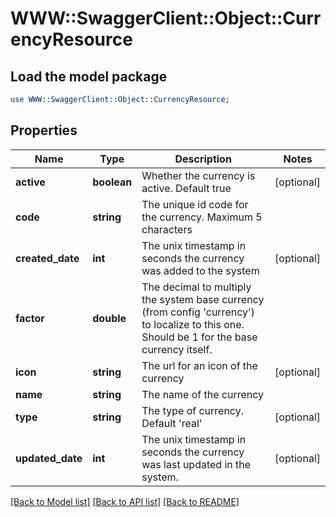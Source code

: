 # WWW::SwaggerClient::Object::CurrencyResource

## Load the model package
```perl
use WWW::SwaggerClient::Object::CurrencyResource;
```

## Properties
Name | Type | Description | Notes
------------ | ------------- | ------------- | -------------
**active** | **boolean** | Whether the currency is active. Default true | [optional] 
**code** | **string** | The unique id code for the currency. Maximum 5 characters | 
**created_date** | **int** | The unix timestamp in seconds the currency was added to the system | [optional] 
**factor** | **double** | The decimal to multiply the system base currency (from config &#39;currency&#39;) to localize to this one. Should be 1 for the base currency itself. | 
**icon** | **string** | The url for an icon of the currency | [optional] 
**name** | **string** | The name of the currency | 
**type** | **string** | The type of currency. Default &#39;real&#39; | [optional] 
**updated_date** | **int** | The unix timestamp in seconds the currency was last updated in the system. | [optional] 

[[Back to Model list]](../README.md#documentation-for-models) [[Back to API list]](../README.md#documentation-for-api-endpoints) [[Back to README]](../README.md)


